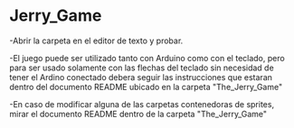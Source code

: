 # Jerry_Game
-Abrir la carpeta en el editor de texto y probar.

-El juego puede ser utilizado tanto con Arduino como con el teclado, pero para 
 ser usado solamente con las flechas del teclado sin necesidad de tener el Ardino conectado
 debera seguir las instrucciones que estaran dentro del documento README ubicado en la carpeta "The_Jerry_Game"

-En caso de modificar alguna de las carpetas contenedoras
 de sprites, mirar el documento README dentro de la carpeta "The_Jerry_Game"
